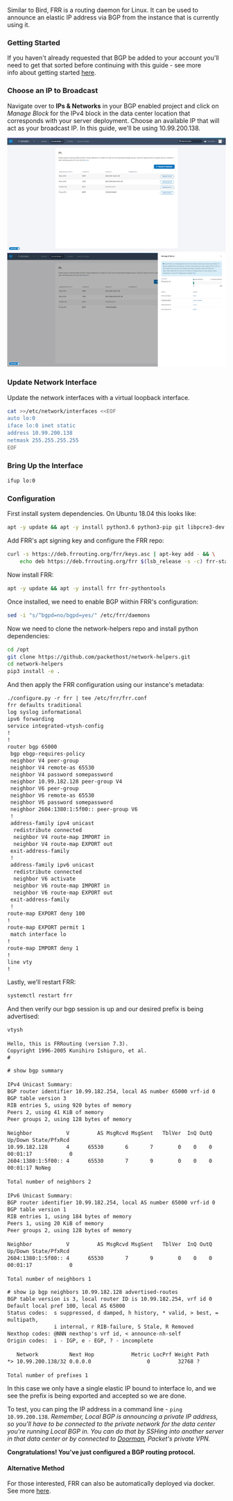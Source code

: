 <!-- <meta>
{
    "title":"Route BGP with FRR",
    "description":"Configuring BGP Announcer FRR for Local BGP Access",
    "tag":["Route BGP", "FRR"],
    "seo-title": "Route BGP with FRR - Packet Technical Guides",
    "seo-description": "Route BGP with FRR on Packet",
    "og-title": "Route BGP with FRR",
    "og-description":"Route BGP with FRR on Packet"
}
</meta> -->

Similar to Bird, FRR is a routing daemon for Linux. It can be used to announce an elastic IP address via BGP from the instance that is currently using it.

### Getting Started

If you haven't already requested that BGP be added to your account you'll need to get that sorted before continuing with this guide - see more info about getting started [here](https://www.packet.com/developers/docs/network/advanced/local-and-global-bgp).

### Choose an IP to Broadcast

Navigate over to **IPs & Networks** in your BGP enabled project and click on _Manage Block_ for the IPv4 block in the data center location that corresponds with your server deployment. Choose an available IP that will act as your broadcast IP. In this guide, we'll be using 10.99.200.138.

![manage-ips](/images/route-bgp-with-bird/manage-ips-new.png)
![manage-ips-2](/images/route-bgp-with-bird/manage-ips-2-new.png)

### Update Network Interface

Update the network interfaces with a virtual loopback interface.

```bash
cat >>/etc/network/interfaces <<EOF
auto lo:0
iface lo:0 inet static
address 10.99.200.138
netmask 255.255.255.255
EOF
```

### Bring Up the Interface

```bash
ifup lo:0
```

### Configuration

First install system dependencies. On Ubuntu 18.04 this looks like:

```bash
apt -y update && apt -y install python3.6 python3-pip git libpcre3-dev apt-transport-https ca-certificates curl wget logrotate libc-ares2 libjson-c3 vim systemd procps libreadline7 gnupg2 lsb-release apt-utils
```

Add FRR's apt signing key and configure the FRR repo:

```bash
curl -s https://deb.frrouting.org/frr/keys.asc | apt-key add - && \
    echo deb https://deb.frrouting.org/frr $(lsb_release -s -c) frr-stable | tee -a /etc/apt/sources.list.d/frr.list
```

Now install FRR:

```bash
apt -y update && apt -y install frr frr-pythontools
```

Once installed, we need to enable BGP wiithin FRR's configuration:

```bash
sed -i "s/^bgpd=no/bgpd=yes/" /etc/frr/daemons
```

Now we need to clone the network-helpers repo and install python dependencies:

```bash
cd /opt
git clone https://github.com/packethost/network-helpers.git
cd network-helpers
pip3 install -e .
```

And then apply the FRR configuration using our instance's metadata:

```
./configure.py -r frr | tee /etc/frr/frr.conf
frr defaults traditional
log syslog informational
ipv6 forwarding
service integrated-vtysh-config
!
!
router bgp 65000
 bgp ebgp-requires-policy
 neighbor V4 peer-group
 neighbor V4 remote-as 65530
 neighbor V4 password somepassword
 neighbor 10.99.182.128 peer-group V4
 neighbor V6 peer-group
 neighbor V6 remote-as 65530
 neighbor V6 password somepassword
 neighbor 2604:1380:1:5f00:: peer-group V6
 !
 address-family ipv4 unicast
  redistribute connected
  neighbor V4 route-map IMPORT in
  neighbor V4 route-map EXPORT out
 exit-address-family
 !
 address-family ipv6 unicast
  redistribute connected
  neighbor V6 activate
  neighbor V6 route-map IMPORT in
  neighbor V6 route-map EXPORT out
 exit-address-family
 !
route-map EXPORT deny 100
!
route-map EXPORT permit 1
 match interface lo
!
route-map IMPORT deny 1
!
line vty
!
```

Lastly, we'll restart FRR:

```bash
systemctl restart frr
```

And then verify our bgp session is up and our desired prefix is being advertised:

```
vtysh

Hello, this is FRRouting (version 7.3).
Copyright 1996-2005 Kunihiro Ishiguro, et al.
#
```
```
# show bgp summary

IPv4 Unicast Summary:
BGP router identifier 10.99.182.254, local AS number 65000 vrf-id 0
BGP table version 3
RIB entries 5, using 920 bytes of memory
Peers 2, using 41 KiB of memory
Peer groups 2, using 128 bytes of memory

Neighbor           V         AS MsgRcvd MsgSent   TblVer  InQ OutQ  Up/Down State/PfxRcd
10.99.182.128      4      65530       6       7        0    0    0 00:01:17            0
2604:1380:1:5f00:: 4      65530       7       9        0    0    0 00:01:17 NoNeg

Total number of neighbors 2

IPv6 Unicast Summary:
BGP router identifier 10.99.182.254, local AS number 65000 vrf-id 0
BGP table version 1
RIB entries 1, using 184 bytes of memory
Peers 1, using 20 KiB of memory
Peer groups 2, using 128 bytes of memory

Neighbor           V         AS MsgRcvd MsgSent   TblVer  InQ OutQ  Up/Down State/PfxRcd
2604:1380:1:5f00:: 4      65530       7       9        0    0    0 00:01:17            0

Total number of neighbors 1
```
```
# show ip bgp neighbors 10.99.182.128 advertised-routes
BGP table version is 3, local router ID is 10.99.182.254, vrf id 0
Default local pref 100, local AS 65000
Status codes:  s suppressed, d damped, h history, * valid, > best, = multipath,
               i internal, r RIB-failure, S Stale, R Removed
Nexthop codes: @NNN nexthop's vrf id, < announce-nh-self
Origin codes:  i - IGP, e - EGP, ? - incomplete

   Network          Next Hop            Metric LocPrf Weight Path
*> 10.99.200.138/32 0.0.0.0                  0         32768 ?

Total number of prefixes 1
```

In this case we only have a single elastic IP bound to interface lo, and we see the prefix is being exported and accepted so we are done.

To test, you can ping the IP address in a command line - `ping 10.99.200.138`. _Remember, Local BGP is announcing a private IP address, so you'll have to be connected to the private network for the data center you're running Local BGP in. You can do that by SSHing into another server in that data center or by connected to [Doorman](https://www.packet.com/developers/docs/network/basic/doorman), Packet's private VPN._

**Congratulations! You've just configured a BGP routing protocol.**

#### Alternative Method

For those interested, FRR can also be automatically deployed via docker. See more [here](https://github.com/packethost/network-helpers/blob/master/routers/frr/README.md#method-2-frr-via-docker).
